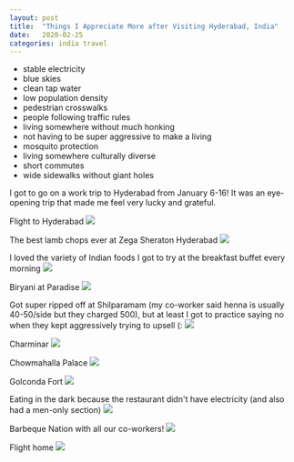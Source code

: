 ```yaml
---
layout: post
title:  "Things I Appreciate More after Visiting Hyderabad, India"
date:   2020-02-25
categories: india travel
---
```


* stable electricity
* blue skies
* clean tap water
* low population density
* pedestrian crosswalks
* people following traffic rules
* living somewhere without much honking
* not having to be super aggressive to make a living
* mosquito protection
* living somewhere culturally diverse
* short commutes
* wide sidewalks without giant holes

I got to go on a work trip to Hyderabad from January 6-16! It was an eye-opening trip that made me feel very lucky and grateful.

Flight to Hyderabad
![](/assets/hyderabad/IMG_4367.jpeg)

The best lamb chops ever at Zega Sheraton Hyderabad
![](/assets/hyderabad/IMG_4375.jpeg)

I loved the variety of Indian foods I got to try at the breakfast buffet every morning
![](/assets/hyderabad/IMG_4376.jpeg)

Biryani at Paradise
![](/assets/hyderabad/IMG_4377.jpeg)

Got super ripped off at Shilparamam (my co-worker said henna is usually 40-50/side but they charged 500), but at least I got to practice saying no when they kept aggressively trying to upsell (:
![](/assets/hyderabad/IMG_4384.jpeg)

Charminar
![](/assets/hyderabad/IMG_4392.jpeg)

Chowmahalla Palace
![](/assets/hyderabad/IMG_4396.jpeg)

Golconda Fort
![](/assets/hyderabad/IMG_4458.jpeg)

Eating in the dark because the restaurant didn't have electricity (and also had a men-only section)
![](/assets/hyderabad/IMG_4469.jpeg)

Barbeque Nation with all our co-workers!
![](/assets/hyderabad/IMG_4490.jpeg)

Flight home
![](/assets/hyderabad/IMG_4511.jpeg)


